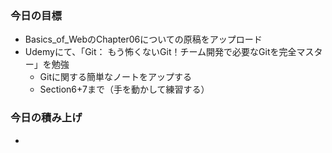 ### 今日の目標
- Basics_of_WebのChapter06についての原稿をアップロード
- Udemyにて、「Git： もう怖くないGit！チーム開発で必要なGitを完全マスター」を勉強
  - Gitに関する簡単なノートをアップする
  - Section6+7まで（手を動かして練習する）

### 今日の積み上げ
-

